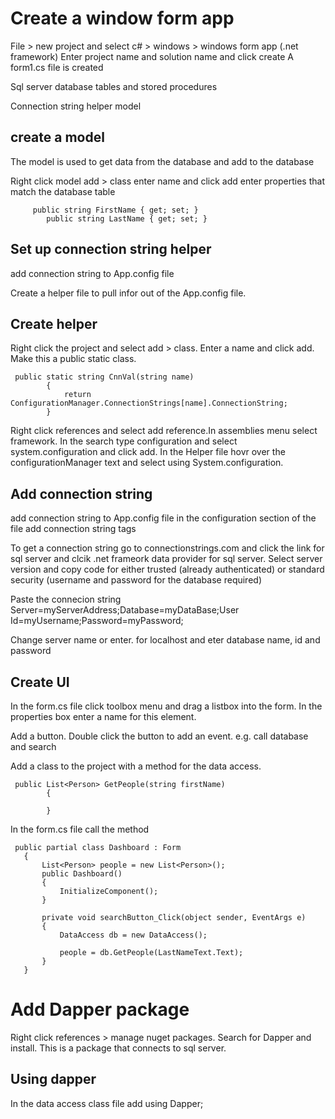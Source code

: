 Create a window form app
========================

File > new project and select c# > windows > windows form app (.net framework)
Enter project name and solution name and click create
A form1.cs file is created

Sql server database tables and stored procedures

Connection string
helper
model

create a model
-------------

The model is used to get data from the database and add to the database

Right click model add > class enter name and click add
enter properties that match the database table

```
     public string FirstName { get; set; }
        public string LastName { get; set; }
```
Set up connection string helper
----------------------------------

add connection string to App.config file

Create a helper file to pull infor out of the App.config file. 

Create helper
-------------
Right click the project and select add > class.  Enter a name and click add. Make this a public static class.

```
 public static string CnnVal(string name)
        {
            return ConfigurationManager.ConnectionStrings[name].ConnectionString;
        }
```
Right click references and select add reference.In assemblies menu select framework. In the search type configuration and select system.configuration and click add.  In the Helper file hovr over the configurationManager text and select using System.configuration.

Add connection string
---------------------
add connection string to App.config file in the configuration section of the file add connection string tags

To get a connection string go to connectionstrings.com and click the link for sql server and clcik .net frameork data provider for sql server. Select server version and copy code for either trusted (already authenticated) or standard security (username and password for the database required)

Paste the connecion string Server=myServerAddress;Database=myDataBase;User Id=myUsername;Password=myPassword;

Change server name or enter. for localhost and eter database name, id and password

Create UI
-----------
In the form.cs file click toolbox menu and drag a listbox into the form. In the properties box enter a name for this element.

Add a button.  Double click the button to add an event. e.g. call database and search

Add a class to the project with a method for the data access.

```
 public List<Person> GetPeople(string firstName)
        {
           
        }
 ```
 
 In the form.cs file call the method
 
 ```
  public partial class Dashboard : Form
    {
        List<Person> people = new List<Person>();
        public Dashboard()
        {
            InitializeComponent();
        }

        private void searchButton_Click(object sender, EventArgs e)
        {
            DataAccess db = new DataAccess();

            people = db.GetPeople(LastNameText.Text);
        }
    }
   ```
   Add Dapper package
   ====================
   Right click references > manage nuget packages. Search for Dapper and install. This is a package that connects to sql server.
   
   Using dapper
   ------------
   
   In the data access class file add using Dapper;
        
      
